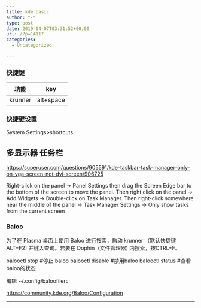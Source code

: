 ```yaml
---
title: kde basic
author: "-"
type: post
date: 2019-04-07T03:31:52+00:00
url: /?p=14117
categories:
  - Uncategorized

---
```

### 快捷键

|功能|key|
|-|-|
|krunner|alt+space|
### 快捷键设置
System Settings>shortcuts
## 多显示器 任务栏

https://superuser.com/questions/905591/kde-taskbar-task-manager-only-on-vga-screen-not-dvi-screen/906725
  
Right-click on the panel -> Panel Settings then drag the Screen Edge bar to the bottom of the screen to move the panel. Then right click on the panel -> Add Widgets -> Double-click on Task Manager. Then right-click somewhere near the middle of the panel -> Task Manager Settings -> Only show tasks from the current screen

### Baloo
为了在 Plasma 桌面上使用 Baloo 进行搜索，启动 krunner （默认快捷键 ALT+F2) 并键入查询。若要在 Dophin（文件管理器) 内搜索，按CTRL+F。

balooctl stop   #停止 baloo
balooctl disable  #禁用baloo
balooctl status  #查看baloo的状态

编辑 ~/.config/baloofilerc

https://community.kde.org/Baloo/Configuration


---

